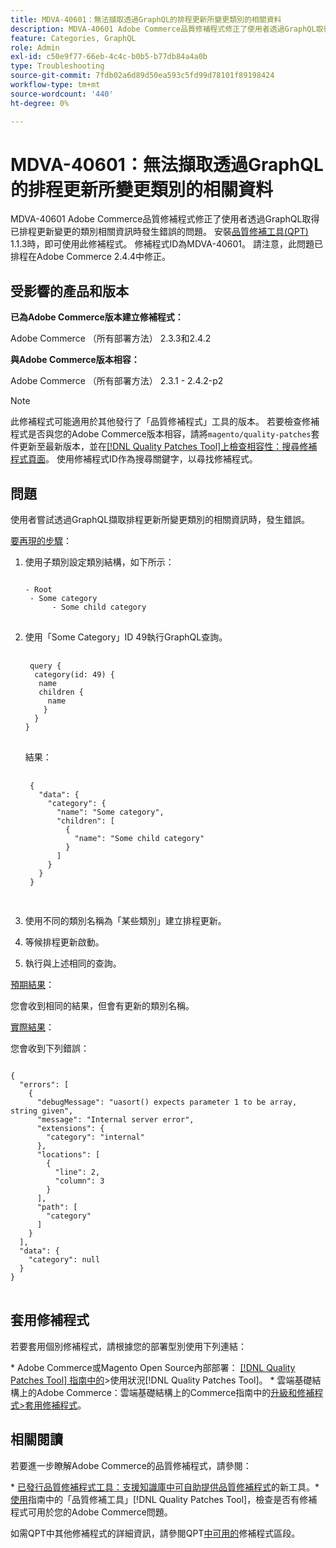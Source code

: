 ```yaml
---
title: MDVA-40601：無法擷取透過GraphQL的排程更新所變更類別的相關資料
description: MDVA-40601 Adobe Commerce品質修補程式修正了使用者透過GraphQL取得已排程更新變更的類別相關資訊時發生錯誤的問題。 安裝[Quality Patches Tool (QPT)](https://experienceleague.adobe.com/en/docs/commerce-operations/tools/quality-patches-tool/quality-patches-tool-to-self-serve-quality-patches) 1.1.3後，即可使用此修補程式。 修補程式ID為MDVA-40601。 請注意，此問題已排程在Adobe Commerce 2.4.4中修正。
feature: Categories, GraphQL
role: Admin
exl-id: c50e9f77-66eb-4c4c-b0b5-b77db84a4a0b
type: Troubleshooting
source-git-commit: 7fdb02a6d89d50ea593c5fd99d78101f89198424
workflow-type: tm+mt
source-wordcount: '440'
ht-degree: 0%

---
```


# MDVA-40601：無法擷取透過GraphQL的排程更新所變更類別的相關資料

MDVA-40601 Adobe Commerce品質修補程式修正了使用者透過GraphQL取得已排程更新變更的類別相關資訊時發生錯誤的問題。 安裝[品質修補工具(QPT)](https://experienceleague.adobe.com/en/docs/commerce-operations/tools/quality-patches-tool/quality-patches-tool-to-self-serve-quality-patches) 1.1.3時，即可使用此修補程式。 修補程式ID為MDVA-40601。 請注意，此問題已排程在Adobe Commerce 2.4.4中修正。

## 受影響的產品和版本

**已為Adobe Commerce版本建立修補程式：**

Adobe Commerce （所有部署方法） 2.3.3和2.4.2

**與Adobe Commerce版本相容：**

Adobe Commerce （所有部署方法） 2.3.1 - 2.4.2-p2

>[!NOTE]
>
>此修補程式可能適用於其他發行了「品質修補程式」工具的版本。 若要檢查修補程式是否與您的Adobe Commerce版本相容，請將`magento/quality-patches`套件更新至最新版本，並在[[!DNL Quality Patches Tool]上檢查相容性：搜尋修補程式頁面](https://experienceleague.adobe.com/en/docs/commerce-operations/tools/quality-patches-tool/quality-patches-tool-to-self-serve-quality-patches)。 使用修補程式ID作為搜尋關鍵字，以尋找修補程式。

## 問題

使用者嘗試透過GraphQL擷取排程更新所變更類別的相關資訊時，發生錯誤。

<u>要再現的步驟</u>：

1. 使用子類別設定類別結構，如下所示：

   <pre>
   <code class="language-graphql">
   - Root
    - Some category
         - Some child category
   </code>
   </pre>

1. 使用「Some Category」ID 49執行GraphQL查詢。

   <pre>
    <code class="language-graphql">
    query &lbrace;
     category(id: 49) &lbrace;
      name
      children &lbrace;
        name
       &rbrace;
     &rbrace;
   &rbrace;
   </code>
   </pre>

   結果：

   <pre>
    <code class="language-graphql">
    &lbrace;
      "data": &lbrace;
        "category": &lbrace;
          "name": "Some category",
          "children": &lbrack;
            &lbrace;
              "name": "Some child category"
            &rbrace;
          &rbrack;
        &rbrace;
      &rbrace;
    &rbrace;
    </code>
    </pre>

1. 使用不同的類別名稱為「某些類別」建立排程更新。
1. 等候排程更新啟動。
1. 執行與上述相同的查詢。

<u>預期結果</u>：

您會收到相同的結果，但會有更新的類別名稱。

<u>實際結果</u>：

您會收到下列錯誤：

<pre>
<code class="language-graphql">
&lbrace;
  "errors": &lbrack;
    &lbrace;
      "debugMessage": "uasort() expects parameter 1 to be array, string given",
      "message": "Internal server error",
      "extensions": &lbrace;
        "category": "internal"
      &rbrace;,
      "locations": &lbrack;
        &lbrace;
          "line": 2,
          "column": 3
        &rbrace;
      &rbrack;,
      "path": &lbrack;
        "category"
      &rbrack;
    &rbrace;
  &rbrack;,
  "data": &lbrace;
    "category": null
  &rbrace;
&rbrace;
</code>
</pre>

## 套用修補程式

若要套用個別修補程式，請根據您的部署型別使用下列連結：

&#x200B;* Adobe Commerce或Magento Open Source內部部署： [[!DNL Quality Patches Tool] 指南中的](/help/tools/quality-patches-tool/usage.md)>使用狀況[!DNL Quality Patches Tool]。
&#x200B;* 雲端基礎結構上的Adobe Commerce：雲端基礎結構上的Commerce指南中的[升級和修補程式>套用修補程式](https://experienceleague.adobe.com/docs/commerce-cloud-service/user-guide/develop/upgrade/apply-patches.html)。

## 相關閱讀

若要進一步瞭解Adobe Commerce的品質修補程式，請參閱：

&#x200B;* [已發行品質修補程式工具：支援知識庫中可自助提供品質修補程式](https://experienceleague.adobe.com/en/docs/commerce-operations/tools/quality-patches-tool/quality-patches-tool-to-self-serve-quality-patches)的新工具。
&#x200B;* [使用](/help/tools/quality-patches-tool/patches-available-in-qpt/check-patch-for-magento-issue-with-magento-quality-patches.md)指南中的「品質修補工具」[!DNL Quality Patches Tool]，檢查是否有修補程式可用於您的Adobe Commerce問題。

如需QPT中其他修補程式的詳細資訊，請參閱QPT[中可用的](https://experienceleague.adobe.com/tools/commerce-quality-patches/index.html)修補程式區段。
